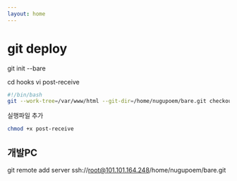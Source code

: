 ```yaml
---
layout: home
---
```

# git deploy

git init --bare


cd hooks
vi post-receive

```sh
#!/bin/bash
git --work-tree=/var/www/html --git-dir=/home/nugupoem/bare.git checkout -f

```

실행파일 추가
```bash
chmod +x post-receive
```

## 개발PC

git remote add server ssh://root@101.101.164.248/home/nugupoem/bare.git
